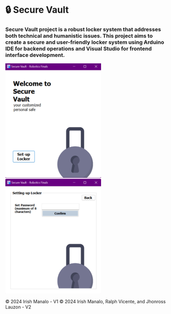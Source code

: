 # 🔒 Secure Vault

### Secure Vault project is a robust locker system that addresses both technical and humanistic issues. This project aims to create a secure and user-friendly locker system using Arduino IDE for backend operations and Visual Studio for frontend interface development.

<img src="Screenshot (276).png" width="300">
<img src="Screenshot (277).png" width="300">

© 2024 Irish Manalo - V1
© 2024 Irish Manalo, Ralph Vicente, and Jhonross Lauzon - V2
